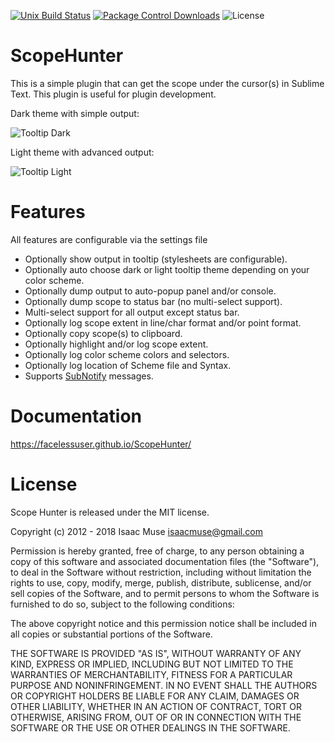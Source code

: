 [![Unix Build Status][travis-image]][travis-link]
[![Package Control Downloads][pc-image]][pc-link]
![License][license-image]
# ScopeHunter
This is a simple plugin that can get the scope under the cursor(s) in Sublime Text.  This plugin is useful for plugin development.

Dark theme with simple output:

![Tooltip Dark](docs/src/markdown/images/tooltip-simple-dark.png)

Light theme with advanced output:

![Tooltip Light](docs/src/markdown/images/tooltip-copy.png)

# Features
All features are configurable via the settings file

- Optionally show output in tooltip (stylesheets are configurable).
- Optionally auto choose dark or light tooltip theme depending on your color scheme.
- Optionally dump output to auto-popup panel and/or console.
- Optionally dump scope to status bar (no multi-select support).
- Multi-select support for all output except status bar.
- Optionally log scope extent in line/char format and/or point format.
- Optionally copy scope(s) to clipboard.
- Optionally highlight and/or log scope extent.
- Optionally log color scheme colors and selectors.
- Optionally log location of Scheme file and Syntax.
- Supports [SubNotify](https://github.com/facelessuser/SubNotify) messages.

# Documentation
https://facelessuser.github.io/ScopeHunter/

# License
Scope Hunter is released under the MIT license.

Copyright (c) 2012 - 2018 Isaac Muse <isaacmuse@gmail.com>

Permission is hereby granted, free of charge, to any person obtaining a copy of this software and associated documentation files (the "Software"), to deal in the Software without restriction, including without limitation the rights to use, copy, modify, merge, publish, distribute, sublicense, and/or sell copies of the Software, and to permit persons to whom the Software is furnished to do so, subject to the following conditions:

The above copyright notice and this permission notice shall be included in all copies or substantial portions of the Software.

THE SOFTWARE IS PROVIDED "AS IS", WITHOUT WARRANTY OF ANY KIND, EXPRESS OR IMPLIED, INCLUDING BUT NOT LIMITED TO THE WARRANTIES OF MERCHANTABILITY, FITNESS FOR A PARTICULAR PURPOSE AND NONINFRINGEMENT. IN NO EVENT SHALL THE AUTHORS OR COPYRIGHT HOLDERS BE LIABLE FOR ANY CLAIM, DAMAGES OR OTHER LIABILITY, WHETHER IN AN ACTION OF CONTRACT, TORT OR OTHERWISE, ARISING FROM, OUT OF OR IN CONNECTION WITH THE SOFTWARE OR THE USE OR OTHER DEALINGS IN THE SOFTWARE.

[travis-image]: https://img.shields.io/travis/facelessuser/ScopeHunter/master.svg
[travis-link]: https://travis-ci.org/facelessuser/ScopeHunter
[pc-image]: https://img.shields.io/packagecontrol/dt/ScopeHunter.svg
[pc-link]: https://packagecontrol.io/packages/ScopeHunter
[license-image]: https://img.shields.io/badge/license-MIT-blue.svg
